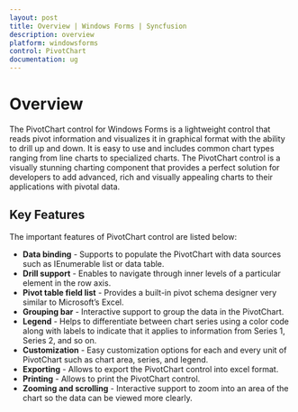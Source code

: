 ```yaml
---
layout: post
title: Overview | Windows Forms | Syncfusion
description: overview
platform: windowsforms
control: PivotChart
documentation: ug
---
```


# Overview

The PivotChart control for Windows Forms is a lightweight control that reads pivot information and visualizes it in graphical format with the ability to drill up and down. It is easy to use and includes common chart types ranging from line charts to specialized charts. The PivotChart control is a visually stunning charting component that provides a perfect solution for developers to add advanced, rich and visually appealing charts to their applications with pivotal data.

## Key Features

The important features of PivotChart control are listed below:

* **Data binding** - Supports to populate the PivotChart with data sources such as IEnumerable list or data table.
* **Drill support** - Enables to navigate through inner levels of a particular element in the row axis.
* **Pivot table field list** - Provides a built-in pivot schema designer very similar to Microsoft’s Excel.
* **Grouping bar** - Interactive support to group the data in the PivotChart.
* **Legend** - Helps to differentiate between chart series using a color code along with labels to indicate that it applies to information from Series 1, Series 2, and so on.
* **Customization** - Easy customization options for each and every unit of PivotChart such as chart area, series, and legend.
* **Exporting** - Allows to export the PivotChart control into excel format.
* **Printing** - Allows to print the PivotChart control.
* **Zooming and scrolling** - Interactive support to zoom into an area of the chart so the data can be viewed more clearly.
